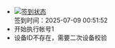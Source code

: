 - [![签到状态](https://github.com/womade/Cloud189-Actions/actions/workflows/main.yml/badge.svg?branch=main)](https://github.com/womade/Cloud189-Actions/actions/workflows/main.yml) <br> 签到时间：2025-07-09 00:51:52
- 开始执行帐号1
- 设备ID不存在，需要二次设备校验
